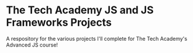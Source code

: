 # The Tech Academy JS and JS Frameworks Projects
 A respository for the various projects I'll complete for The Tech Academy's Advanced JS course!
